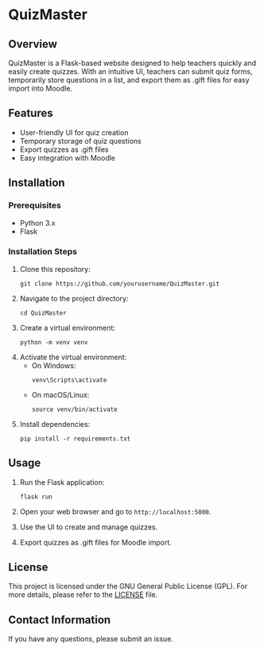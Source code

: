 # QuizMaster

## Overview
QuizMaster is a Flask-based website designed to help teachers quickly and easily create quizzes. With an intuitive UI, teachers can submit quiz forms, temporarily store questions in a list, and export them as .gift files for easy import into Moodle.

## Features
- User-friendly UI for quiz creation
- Temporary storage of quiz questions
- Export quizzes as .gift files
- Easy integration with Moodle

## Installation
### Prerequisites
- Python 3.x
- Flask

### Installation Steps
1. Clone this repository:
   ```
   git clone https://github.com/yourusername/QuizMaster.git
   ```
2. Navigate to the project directory:
   ```
   cd QuizMaster
   ```
3. Create a virtual environment:
   ```
   python -m venv venv
   ```
4. Activate the virtual environment:
   - On Windows:
     ```
     venv\Scripts\activate
     ```
   - On macOS/Linux:
     ```
     source venv/bin/activate
     ```
5. Install dependencies:
   ```
   pip install -r requirements.txt
   ```

## Usage
1. Run the Flask application:
   ```
   flask run
   ```
2. Open your web browser and go to `http://localhost:5000`.

3. Use the UI to create and manage quizzes.

4. Export quizzes as .gift files for Moodle import.


## License
This project is licensed under the GNU General Public License (GPL). For more details, please refer to the [LICENSE](LICENSE) file.

## Contact Information
If you have any questions, please submit an issue.
